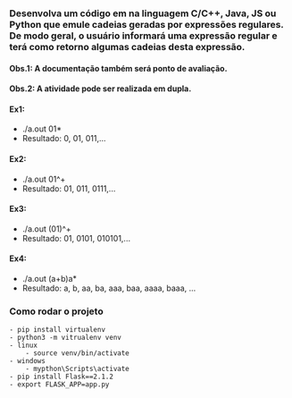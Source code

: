 


### Desenvolva um código em na linguagem C/C++, Java, JS ou Python que emule cadeias geradas por expressões regulares. De modo geral, o usuário informará uma expressão regular e terá como retorno algumas cadeias desta expressão.


#### Obs.1: A documentação também será ponto de avaliação. 
#### Obs.2: A atividade pode ser realizada em dupla.

#### Ex1:
- ./a.out  01*
- Resultado: 0, 01, 011,...

#### Ex2:
- ./a.out  01^+
- Resultado: 01, 011, 0111,...

#### Ex3:
- ./a.out  (01)^+
- Resultado: 01, 0101, 010101,...

#### Ex4:
- ./a.out  (a+b)a*
- Resultado: a, b, aa, ba, aaa, baa, aaaa, baaa, ...



### Como rodar o projeto
    - pip install virtualenv
    - python3 -m vitrualenv venv
    - linux
        - source venv/bin/activate
    - windows
        - mypthon\Scripts\activate
    - pip install Flask==2.1.2
    - export FLASK_APP=app.py

